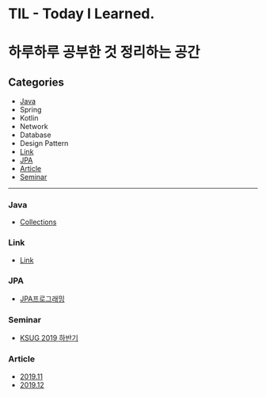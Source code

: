 # TIL - Today I Learned.



# 하루하루 공부한 것 정리하는 공간

 

## Categories
- [Java](#Java)
- Spring
- Kotlin
- Network
- Database
- Design Pattern
- [Link](#Link)
- [JPA](#JPA)
- [Article](#Article)
- [Seminar](#Seminar)



---
### Java
- [Collections](https://github.com/Conatuseus/TIL/tree/master/Java/Collections)

### Link
- [Link](https://github.com/Conatuseus/TIL/tree/master/Link/README.md)

### JPA
- [JPA프로그래밍](https://github.com/Conatuseus/TIL/tree/master/JPA/JPA프로그래밍)

### Seminar
- [KSUG 2019 하반기](https://github.com/Conatuseus/TIL/blob/master/seminar/KSUG%202019.md)


### Article
- [2019.11](https://github.com/Conatuseus/TIL/tree/master/Article/2019-11)
- [2019.12](https://github.com/Conatuseus/TIL/tree/master/Article/2019-12)
